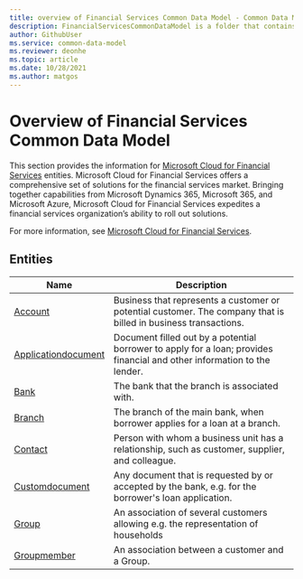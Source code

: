 ```yaml
---
title: overview of Financial Services Common Data Model - Common Data Model | Microsoft Docs
description: FinancialServicesCommonDataModel is a folder that contains standard entities related to the Common Data Model.
author: GithubUser
ms.service: common-data-model
ms.reviewer: deonhe
ms.topic: article
ms.date: 10/28/2021
ms.author: matgos
---
```


# Overview of Financial Services Common Data Model

This section provides the information for [Microsoft Cloud for Financial Services](/dynamics365/industry/financial-services/overview) entities. Microsoft Cloud for Financial Services offers a comprehensive set of solutions for the financial services market. Bringing together capabilities from Microsoft Dynamics 365, Microsoft 365, and Microsoft Azure, Microsoft Cloud for Financial Services expedites a financial services organization’s ability to roll out solutions.

For more information, see [Microsoft Cloud for Financial Services](/dynamics365/industry/financial-services/overview).

## Entities

|Name|Description|
|---|---|
|[Account](Account.md)|Business that represents a customer or potential customer. The company that is billed in business transactions.|
|[Applicationdocument](Applicationdocument.md)|Document filled out by a potential borrower to apply for a loan; provides financial and other information to the lender.|
|[Bank](Bank.md)|The bank that the branch is associated with.|
|[Branch](Branch.md)|The branch of the main bank, when borrower applies for a loan at a branch.|
|[Contact](Contact.md)|Person with whom a business unit has a relationship, such as customer, supplier, and colleague.|
|[Customdocument](Customdocument.md)|Any document that is requested by or accepted by the bank, e.g. for the borrower's loan application.|
|[Group](Group.md)|An association of several customers allowing e.g. the representation of households|
|[Groupmember](Groupmember.md)|An association between a customer and a Group.|
